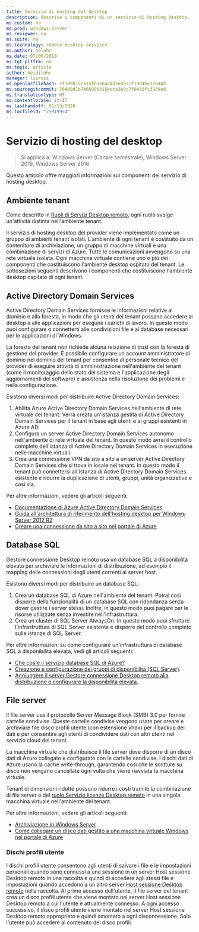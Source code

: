```yaml
---
title: Servizio di hosting del desktop
description: Descrive i componenti di un servizio di hosting desktop.
ms.custom: na
ms.prod: windows-server
ms.reviewer: na
ms.suite: na
ms.technology: remote-desktop-services
ms.author: helohr
ms.date: 07/06/2018
ms.tgt_pltfrm: na
ms.topic: article
author: heidilohr
manager: lizross
ms.openlocfilehash: cf189b15ca15fb556424b5e4931f19d4be356d4d
ms.sourcegitcommit: 76469d1b7465800315eaca3e0c7f0438fc3939ed
ms.translationtype: HT
ms.contentlocale: it-IT
ms.lasthandoff: 01/13/2020
ms.locfileid: "75919954"
---
```

# <a name="desktop-hosting-service"></a>Servizio di hosting del desktop

>Si applica a: Windows Server (Canale semestrale), Windows Server 2019, Windows Server 2016

Questo articolo offre maggiori informazioni sui componenti del servizio di hosting desktop.

## <a name="tenant-environment"></a>Ambiente tenant

Come descritto in [Ruoli di Servizi Desktop remoto](rds-roles.md), ogni ruolo svolge un'attività distinta nell'ambiente tenant.

Il servizio di hosting desktop del provider viene implementato come un gruppo di ambienti tenant isolati. L'ambiente di ogni tenant è costituito da un contenitore di archiviazione, un gruppo di macchine virtuali e una combinazione di servizi di Azure. Tutte le comunicazioni avvengono su una rete virtuale isolata. Ogni macchina virtuale contiene uno o più dei componenti che costituiscono l'ambiente desktop ospitato del tenant. Le sottosezioni seguenti descrivono i componenti che costituiscono l'ambiente desktop ospitato di ogni tenant.

## <a name="active-directory-domain-services"></a>Active Directory Domain Services

Active Directory Domain Services fornisce le informazioni relative al dominio e alla foresta, in modo che gli utenti del tenant possano accedere ai desktop e alle applicazioni per eseguire i carichi di lavoro. In questo modo puoi configurare o connetterti alle condivisioni file e ai database necessari per le applicazioni di Windows.

La foresta del tenant non richiede alcuna relazione di trust con la foresta di gestione del provider. È possibile configurare un account amministratore di dominio nel dominio del tenant per consentire al personale tecnico del provider di eseguire attività di amministrazione nell'ambiente del tenant (come il monitoraggio dello stato del sistema e l'applicazione degli aggiornamenti del software) e assistenza nella risoluzione dei problemi e nella configurazione.

Esistono diversi modi per distribuire Active Directory Domain Services:

1. Abilita Azure Active Directory Domain Services nell'ambiente di rete virtuale del tenant. Verrà creata un'istanza gestita di Active Directory Domain Services per il tenant in base agli utenti e ai gruppi esistenti in Azure AD.
2. Configura un server Active Directory Domain Services autonomo nell'ambiente di rete virtuale del tenant. In questo modo avrai il controllo completo dell'istanza di Active Directory Domain Services in esecuzione nelle macchine virtuali.
3. Crea una connessione VPN da sito a sito a un server Active Directory Domain Services che si trova in locale nel tenant. In questo modo il tenant può connettersi all'istanza di Active Directory Domain Services esistente e ridurre la duplicazione di utenti, gruppi, unità organizzative e così via.

Per altre informazioni, vedere gli articoli seguenti:

* [Documentazione di Azure Active Directory Domain Services](https://docs.microsoft.com/azure/active-directory-domain-services/)
* [Guida all'architettura di riferimento dell'hosting desktop per Windows Server 2012 R2](https://docs.microsoft.com/azure/vpn-gateway/vpn-gateway-howto-site-to-site-resource-manager-portal)
* [Creare una connessione da sito a sito nel portale di Azure](https://docs.microsoft.com/azure/vpn-gateway/vpn-gateway-howto-site-to-site-resource-manager-portal)

## <a name="sql-database"></a>Database SQL

Gestore connessione Desktop remoto usa un database SQL a disponibilità elevata per archiviare le informazioni di distribuzione, ad esempio il mapping delle connessioni degli utenti correnti ai server host.

Esistono diversi modi per distribuire un database SQL:

1. Crea un database SQL di Azure nell'ambiente del tenant. Potrai così disporre della funzionalità di un database SQL con ridondanza senza dover gestire i server stessi. Inoltre, in questo modo puoi pagare per le risorse utilizzate senza investire nell'infrastruttura.
2. Crea un cluster di SQL Server AlwaysOn. In questo modo puoi sfruttare l'infrastruttura di SQL Server esistente e disporre del controllo completo sulle istanze di SQL Server.

Per altre informazioni su come configurare un'infrastruttura di database SQL a disponibilità elevata, vedi gli articoli seguenti:

* [Che cos'è il servizio database SQL di Azure?](https://docs.microsoft.com/azure/sql-database/sql-database-technical-overview)
* [Creazione e configurazione dei gruppi di disponibilità (SQL Server)](https://docs.microsoft.com/sql/database-engine/availability-groups/windows/creation-and-configuration-of-availability-groups-sql-server?view=sql-server-2017).
* [Aggiungere il server Gestore connessione Desktop remoto alla distribuzione e configurare la disponibilità elevata](rds-connection-broker-cluster.md).

## <a name="file-server"></a>File server

Il file server usa il protocollo Server Message Block (SMB) 3.0 per fornire cartelle condivise. Queste cartelle condivise vengono usate per creare e archiviare file disco profili utente (con estensione vhdx) per il backup dei dati e per consentire agli utenti di condividere dati con altri utenti nel servizio cloud del tenant.

La macchina virtuale che distribuisce il file server deve disporre di un disco dati di Azure collegato e configurato con le cartelle condivise. I dischi dati di Azure usano la cache write-through, garantendo così che le scritture su disco non vengano cancellate ogni volta che viene riavviata la macchina virtuale.

Tenant di dimensioni ridotte possono ridurre i costi tramite la combinazione di file server e del [ruolo Servizio licenze Desktop remoto](rds-roles.md#remote-desktop-licensing) in una singola macchina virtuale nell'ambiente del tenant.

Per altre informazioni, vedere gli articoli seguenti:

* [Archiviazione in Windows Server](../../storage/storage.md)
* [Come collegare un disco dati gestito a una macchina virtuale Windows nel portale di Azure](https://docs.microsoft.com/azure/virtual-machines/windows/attach-managed-disk-portal?toc=%2Fazure%2Fvirtual-machines%2Fwindows%2Fclassic%2Ftoc.json)

### <a name="user-profile-disks"></a>Dischi profili utente

I dischi profili utente consentono agli utenti di salvare i file e le impostazioni personali quando sono connessi a una sessione in un server Host sessione Desktop remoto in una raccolta e quindi di accedere agli stessi file e impostazioni quando accedono a un altro server [Host sessione Desktop remoto](rds-roles.md#remote-desktop-session-host) nella raccolta. Al primo accesso dell'utente, il file server del tenant crea un disco profili utente che viene montato nel server Host sessione Desktop remoto a cui l'utente è attualmente connesso. A ogni accesso successivo, il disco profili utente viene montato nel server Host sessione Desktop remoto appropriato e quindi smontato a ogni disconnessione. Solo l'utente può accedere al contenuto del disco profili.